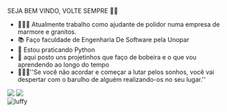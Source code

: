 SEJA BEM VINDO, VOLTE SEMPRE 👻✨

- 👷🏽‍♂️ Atualmente trabalho como ajudante de polidor numa empresa de marmore e granitos. 
- 📚 Faço faculdade de Engenharia De Software pela Unopar
- 🐍 Estou praticando Python 
- 🎈 aqui posto uns projetinhos que faço de bobeira e o que vou aprendendo ao longo do tempo
- 🏃🏽‍♂️''Se você não acordar e começar a lutar pelos sonhos, você vai despertar com o barulho de alguém realizando-os no seu lugar.''


</div>
  <a href='https://www.instagram.com/guilher_duarte/' target="_blank"><img src='https://img.shields.io/badge/Instagram-E4405F?style=for-the-badge&logo=instagram&logoColor=white' target="_blank"><a>
  <a href='https://www.linkedin.com/in/guilherme-prenholato-duarte-833a98252/' target="_blank"><img src='https://img.shields.io/badge/LinkedIn-0077B5?style=for-the-badge&logo=linkedin&logoColor=white' target="_blank"><a>
 </div>
 
 
<div> 
  <img align="left" alt="luffy" src="https://user-images.githubusercontent.com/115123259/209515970-8ca77c50-3617-4727-a256-35438abb9555.png">
 <div>
 

